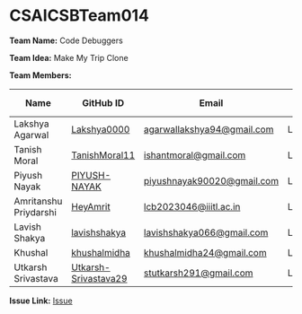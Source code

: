 # CSAICSBTeam014

**Team Name:** Code Debuggers

**Team Idea:** Make My Trip Clone

**Team Members:**

| Name                | GitHub ID                                          | Email                           | Enrolment No. |
|---------------------|----------------------------------------------------|---------------------------------|---------------|
| Lakshya Agarwal     | [Lakshya0000](https://github.com/Lakshya0000)      | agarwallakshya94@gmail.com       | LCI2023058    |
| Tanish Moral        | [TanishMoral11](https://github.com/TanishMoral11)  | ishantmoral@gmail.com            | LCB2023045    |
| Piyush Nayak        | [PIYUSH-NAYAK](https://github.com/PIYUSH-NAYAK)    | piyushnayak90020@gmail.com       | LCB2023050    |
| Amritanshu Priydarshi | [HeyAmrit](https://github.com/HeyAmrit)           | lcb2023046@iiitl.ac.in           | LCB2023046    |
| Lavish Shakya       | [lavishshakya](https://github.com/lavishshakya)    | lavishshakya066@gmail.com        | LCB2023035    |
| Khushal             | [khushalmidha](https://github.com/khushalmidha)    | khushalmidha24@gmail.com         | LCI2023048    |
| Utkarsh Srivastava  | [Utkarsh-Srivastava29](https://github.com/Utkarsh-Srivastava29) | stutkarsh291@gmail.com | LCI2023034    |


**Issue Link:** [Issue](https://github.com/IIITLucknowSWEngg/Assignment/issues/9)

